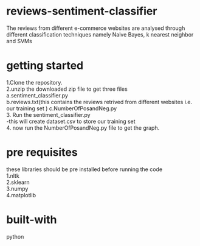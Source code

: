 # reviews-sentiment-classifier
The reviews from different e-commerce websites are analysed through different classification techniques namely Naive Bayes, k nearest neighbor and SVMs
# getting started
1.Clone the repository.  
2.unzip the downloaded zip file to get three files  
  a.sentiment_classifier.py  
  b.reviews.txt(this contains the reviews retrived from different websites i.e. our training set ) 
  c.NumberOfPosandNeg.py  
3. Run the sentiment_classifier.py   
   -this will create dataset.csv to store our training set  
4. now run the NumberOfPosandNeg.py file to get the graph.  
# pre requisites
these libraries should be pre installed before running the code  
1.nltk  
2.sklearn  
3.numpy  
4.matplotlib  
# built-with
python
